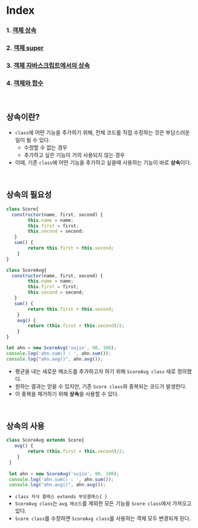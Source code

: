 # Index
### 1. [객체 상속](./객체_상속.md)
### 2. [객체 super](./객체_super.md)
### 3. [객체 자바스크립트에서의 상속](./객체_자바스크립트_상속.md)
### 4. [객체와 함수](./객체와함수.md)

<br>

## 상속이란?
- ```class```에 어떤 기능을 추가하기 위해, 전체 코드를 직접 수정하는 것은 부담스러운 일이 될 수 있다. 
   - 수정할 수 없는 경우
   - 추가하고 싶은 기능이 거의 사용되지 않는 경우
- 이때, 기존 ```class```에 어떤 기능을 추가하고 싶을때 사용하는 기능이 바로 **상속**이다. 

<br>

## 상속의 필요성
```javascript
class Score{
  constructor(name, first, second) {
        this.name = name;
        this.first = first;
        this.second = second;
   }
   sum() {
        return this.first + this.second;
    }
}

class ScoreAvg{
  constructor(name, first, second) {
        this.name = name;
        this.first = first;
        this.second = second;
   }
   sum() {
        return this.first + this.second;
    }
    avg() {
        return (this.first + this.second)/2;
    }
}

let ahn = new ScoreAvg('sujin', 90, 100);
console.log('ahn.sum() : ', ahn.sum());
console.log("ahn.avg()", ahn.avg());

```
- 평균을 내는 새로운 메소드를 추가하고자 하기 위해 ```ScoreAvg class``` 새로 정의했다.
- 원하는 결과는 얻을 수 있지만, 기존  ```Score class```와 중복되는 코드가 발생한다.
- 이 중복을 제거하기 위해 **상속**을 사용할 수 있다. 

<br>

## 상속의 사용
```javascript
class ScoreAvg extends Score{
   avg() {
        return (this.first + this.second)/2;
    }
 }
 
 let ahn = new ScoreAvg('sujin', 90, 100);
 console.log('ahn.sum() : ', ahn.sum());
 console.log("ahn.avg()", ahn.avg());

```
- ```class 자식 클래스 extends 부모클래스{ }```
- ```ScoreAvg class```는 ```avg 메소드```를 제외한 모든 기능을 ```Score class```에서 가져오고 있다. 
- ```Score class```를 수정하면 ```ScoreAvg class```를 사용하는 객체 모두 변경되게 된다. 







